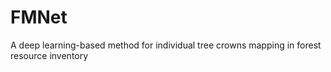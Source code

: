# FMNet
A deep learning-based method for individual tree crowns mapping in forest resource inventory
